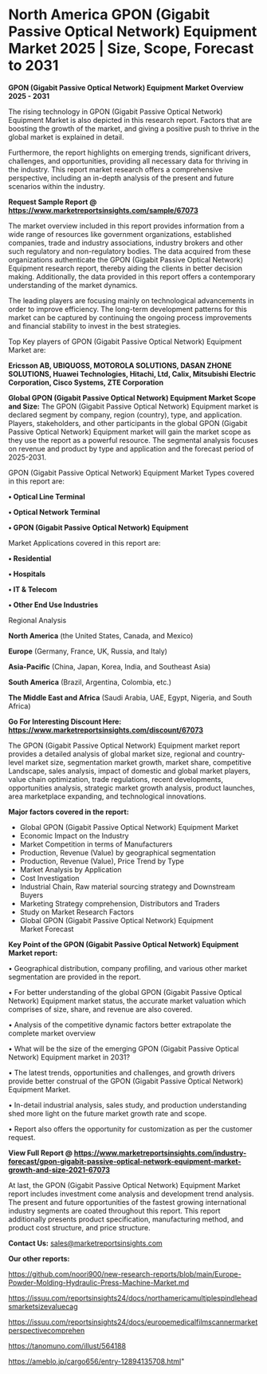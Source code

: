 # North America GPON (Gigabit Passive Optical Network) Equipment Market 2025 | Size, Scope, Forecast to 2031

<Strong> GPON (Gigabit Passive Optical Network) Equipment Market Overview 2025 - 2031</strong>

The rising technology in GPON (Gigabit Passive Optical Network) Equipment Market is also depicted in this research report. Factors that are boosting the growth of the market, and giving a positive push to thrive in the global market is explained in detail.

Furthermore, the report highlights on emerging trends, significant drivers, challenges, and opportunities, providing all necessary data for thriving in the industry. This report market research offers a comprehensive perspective, including an in-depth analysis of the present and future scenarios within the industry.

<strong>Request Sample Report @ <a href=https://www.marketreportsinsights.com/sample/67073>https://www.marketreportsinsights.com/sample/67073</a></strong>

The market overview included in this report provides information from a wide range of resources like government organizations, established companies, trade and industry associations, industry brokers and other such regulatory and non-regulatory bodies. The data acquired from these organizations authenticate the GPON (Gigabit Passive Optical Network) Equipment research report, thereby aiding the clients in better decision making. Additionally, the data provided in this report offers a contemporary understanding of the market dynamics.

The leading players are focusing mainly on technological advancements in order to improve efficiency. The long-term development patterns for this market can be captured by continuing the ongoing process improvements and financial stability to invest in the best strategies.

Top Key players of GPON (Gigabit Passive Optical Network) Equipment Market are:

<strong>Ericsson AB, UBIQUOSS, MOTOROLA SOLUTIONS, DASAN ZHONE SOLUTIONS, Huawei Technologies, Hitachi, Ltd, Calix, Mitsubishi Electric Corporation, Cisco Systems, ZTE Corporation</strong>

<strong><b>Global GPON (Gigabit Passive Optical Network) Equipment Market Scope and Size:</b></strong>
The GPON (Gigabit Passive Optical Network) Equipment market is declared segment by company, region (country), type, and application. Players, stakeholders, and other participants in the global GPON (Gigabit Passive Optical Network) Equipment market will gain the market scope as they use the report as a powerful resource. The segmental analysis focuses on revenue and product by type and application and the forecast period of 2025-2031.

GPON (Gigabit Passive Optical Network) Equipment Market Types covered in this report are:

<strong>• Optical Line Terminal

• Optical Network Terminal

• GPON (Gigabit Passive Optical Network) Equipment</strong>

Market Applications covered in this report are:

<strong>• Residential

• Hospitals

• IT & Telecom

• Other End Use Industries</strong> 

Regional Analysis

<strong>North America</strong> (the United States, Canada, and Mexico)

<strong>Europe</strong> (Germany, France, UK, Russia, and Italy)

<strong>Asia-Pacific</strong> (China, Japan, Korea, India, and Southeast Asia)

<strong>South America</strong> (Brazil, Argentina, Colombia, etc.)

<strong>The Middle East and Africa</strong> (Saudi Arabia, UAE, Egypt, Nigeria, and South Africa)

<strong>Go For Interesting Discount Here: <a href=https://www.marketreportsinsights.com/discount/67073>https://www.marketreportsinsights.com/discount/67073</a></strong>

The GPON (Gigabit Passive Optical Network) Equipment market report provides a detailed analysis of global market size, regional and country-level market size, segmentation market growth, market share, competitive Landscape, sales analysis, impact of domestic and global market players, value chain optimization, trade regulations, recent developments, opportunities analysis, strategic market growth analysis, product launches, area marketplace expanding, and technological innovations.

<strong><b>Major factors covered in the report:</b></strong>
<ul>
  <li>Global GPON (Gigabit Passive Optical Network) Equipment Market </li>
  <li>Economic Impact on the Industry</li>
  <li>Market Competition in terms of Manufacturers</li>
  <li>Production, Revenue (Value) by geographical segmentation</li>
  <li>Production, Revenue (Value), Price Trend by Type</li>
  <li>Market Analysis by Application</li>
  <li>Cost Investigation</li>
  <li>Industrial Chain, Raw material sourcing strategy and Downstream Buyers</li>
  <li>Marketing Strategy comprehension, Distributors and Traders</li>
  <li>Study on Market Research Factors</li>
  <li>Global GPON (Gigabit Passive Optical Network) Equipment Market Forecast</li>
</ul>

<strong><b>Key Point of the GPON (Gigabit Passive Optical Network) Equipment Market report:</b></strong>

• Geographical distribution, company profiling, and various other market segmentation are provided in the report.

• For better understanding of the global GPON (Gigabit Passive Optical Network) Equipment market status, the accurate market valuation which comprises of size, share, and revenue are also covered.

• Analysis of the competitive dynamic factors better extrapolate the complete market overview

• What will be the size of the emerging GPON (Gigabit Passive Optical Network) Equipment market in 2031?

• The latest trends, opportunities and challenges, and growth drivers provide better construal of the GPON (Gigabit Passive Optical Network) Equipment Market.

• In-detail industrial analysis, sales study, and production understanding shed more light on the future market growth rate and scope.

• Report also offers the opportunity for customization as per the customer request.

<strong><b>View Full Report @ <a href=https://www.marketreportsinsights.com/industry-forecast/gpon-gigabit-passive-optical-network-equipment-market-growth-and-size-2021-67073>https://www.marketreportsinsights.com/industry-forecast/gpon-gigabit-passive-optical-network-equipment-market-growth-and-size-2021-67073</a></b></strong>


At last, the GPON (Gigabit Passive Optical Network) Equipment Market report includes investment come analysis and development trend analysis. The present and future opportunities of the fastest growing international industry segments are coated throughout this report. This report additionally presents product specification, manufacturing method, and product cost structure, and price structure.

<strong>Contact Us:</strong>
sales@marketreportsinsights.com

<strong>Our other reports:</strong>

<a href=https://github.com/noori900/new-research-reports/blob/main/Europe-Powder-Molding-Hydraulic-Press-Machine-Market.md>https://github.com/noori900/new-research-reports/blob/main/Europe-Powder-Molding-Hydraulic-Press-Machine-Market.md</a>

<a href=https://issuu.com/reportsinsights24/docs/northamericamultiplespindleheadsmarketsizevaluecag>https://issuu.com/reportsinsights24/docs/northamericamultiplespindleheadsmarketsizevaluecag</a>

<a href=https://issuu.com/reportsinsights24/docs/europemedicalfilmscannermarketperspectivecomprehen>https://issuu.com/reportsinsights24/docs/europemedicalfilmscannermarketperspectivecomprehen</a>

<a href=https://tanomuno.com/illust/564188>https://tanomuno.com/illust/564188</a>

<a href=https://ameblo.jp/cargo656/entry-12894135708.html>https://ameblo.jp/cargo656/entry-12894135708.html</a>"
